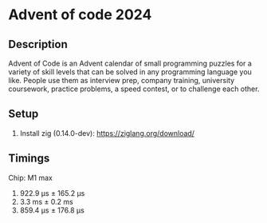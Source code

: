 # Advent of code 2024

## Description

Advent of Code is an Advent calendar of small programming puzzles for a variety of skill levels that can be solved in any programming language you like. People use them as interview prep, company training, university coursework, practice problems, a speed contest, or to challenge each other.


## Setup

1. Install zig (0.14.0-dev): https://ziglang.org/download/

## Timings

Chip: M1 max

1. 922.9 µs ± 165.2 µs
2. 3.3 ms ±   0.2 ms
3. 859.4 µs ± 176.8 µs
